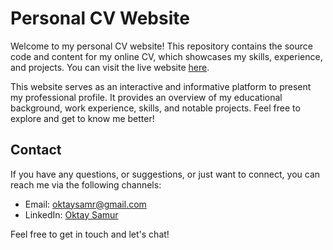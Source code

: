 # Personal CV Website

Welcome to my personal CV website! This repository contains the source code and content for my online CV, which showcases my skills, experience, and projects. You can visit the live website [here](https://oktaysamr.github.io/CV/).

This website serves as an interactive and informative platform to present my professional profile. It provides an overview of my educational background, work experience, skills, and notable projects. Feel free to explore and get to know me better!

## Contact
If you have any questions, or suggestions, or just want to connect, you can reach me via the following channels:
- Email: [oktaysamr@gmail.com](mailto:oktaysamr@gmail.com)
- LinkedIn: [Oktay Samur](https://www.linkedin.com/in/oktaysamur/)

Feel free to get in touch and let's chat!
